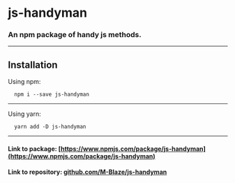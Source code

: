 # js-handyman

### An npm package of handy js methods.

---

## Installation

Using npm:

```
  npm i --save js-handyman
```

---

Using yarn:

```
  yarn add -D js-handyman
```

---

#### Link to package: [https://www.npmjs.com/package/js-handyman](https://www.npmjs.com/package/js-handyman)

#### Link to repository: [github.com/M-Blaze/js-handyman](github.com/M-Blaze/js-handyman)
